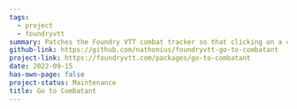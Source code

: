 ```yaml
---
tags:
  - project
  - foundryvtt
summary: Patches the Foundry VTT combat tracker so that clicking on a combatant pans to that combatant - even if they are on another scene.
github-link: https://github.com/nathonius/foundryvtt-go-to-combatant
project-link: https://foundryvtt.com/packages/go-to-combatant
date: 2022-09-15
has-own-page: false
project-status: Maintenance
title: Go to Combatant
---
```


